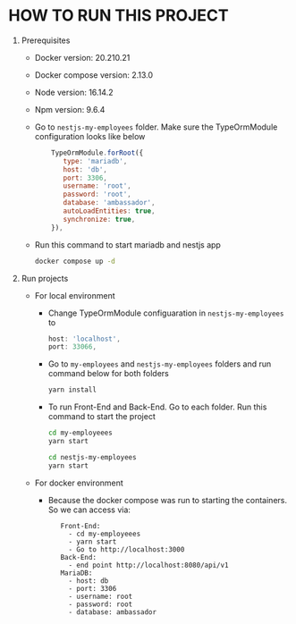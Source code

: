 # HOW TO RUN THIS PROJECT

1. Prerequisites

   - Docker version: 20.210.21
   - Docker compose version: 2.13.0
   - Node version: 16.14.2
   - Npm version: 9.6.4
   - Go to `nestjs-my-employees` folder. Make sure the TypeOrmModule configuration looks like below

     ```javascript
         TypeOrmModule.forRoot({
            type: 'mariadb',
            host: 'db',
            port: 3306,
            username: 'root',
            password: 'root',
            database: 'ambassador',
            autoLoadEntities: true,
            synchronize: true,
         }),
     ```

   - Run this command to start mariadb and nestjs app

     ```bash
     docker compose up -d
     ```

2. Run projects

   - For local environment

     - Change TypeOrmModule configuaration in `nestjs-my-employees` to

       ```javascript
       host: 'localhost',
       port: 33066,
       ```

     - Go to `my-employees` and `nestjs-my-employees` folders and run command below for both folders

       ```bash
       yarn install
       ```

     - To run Front-End and Back-End. Go to each folder. Run this command to start the project

       ```bash
       cd my-employeees
       yarn start

       cd nestjs-my-employees
       yarn start
       ```

   - For docker environment
     - Because the docker compose was run to starting the containers. So we can access via:
       ```
          Front-End:
            - cd my-employeees
            - yarn start
            - Go to http://localhost:3000
          Back-End:
            - end point http://localhost:8080/api/v1
          MariaDB:
            - host: db
            - port: 3306
            - username: root
            - password: root
            - database: ambassador
       ```
